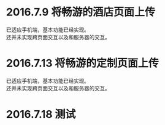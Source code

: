 # 2016.7.9 将畅游的酒店页面上传
已适应手机端，基本功能已经实现。  
还并未实现跨页面交互以及和服务器的交互。

# 2016.7.13 将畅游的定制页面上传
已适应手机端，基本功能已经实现。  
还并未实现跨页面交互以及和服务器的交互。

# 2016.7.18 测试